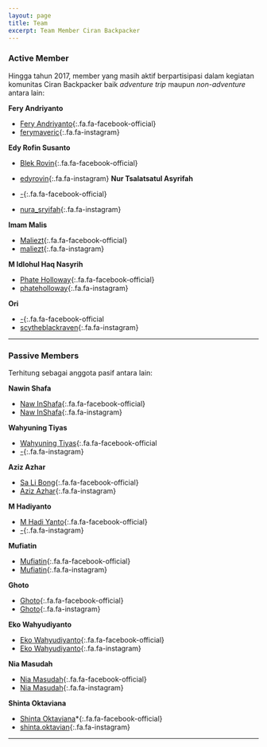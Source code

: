 ```yaml
---
layout: page
title: Team
excerpt: Team Member Ciran Backpacker
---
```

### Active Member

Hingga tahun 2017, member yang masih aktif berpartisipasi dalam kegiatan komunitas Ciran Backpacker baik *adventure trip* maupun *non-adventure* antara lain:

**Fery Andriyanto**

- [Fery Andriyanto](https://facebook.com/fery.andriyanto){:.fa.fa-facebook-official}
- [ferymaveric](https://www.instagram.com/ferymaveric/){:.fa.fa-instagram}

**Edy Rofin Susanto**

- [Blek Rovin](https://facebook.com/100007365459597){:.fa.fa-facebook-official}
- [edyrovin](https://www.instagram/edyrovin){:.fa.fa-instagram}
**Nur Tsalatsatul Asyrifah**

- [-](/){:.fa.fa-facebook-official}
- [nura_sryifah](https://www.instagram.com/nura_syrifah/){:.fa.fa-instagram}

**Imam Malis** 

- [Maliezt](https://facebook.com/maliezt.sevenfoldism){:.fa.fa-facebook-official}
- [maliezt](https://www.instagram.com/maliezt){:.fa.fa-instagram}
 
**M Idlohul Haq Nasyrih**

- [Phate Holloway](https://facebook.com/phateholloway){:.fa.fa-facebook-official}
- [phateholloway](https://www.instagram.com/phateholloway){:.fa.fa-instagram}

**Ori**

- [-](/){:.fa.fa-facebook-official
- [scytheblackraven](https://www.instagram.com/scytheblackraven/){:.fa.fa-instagram}
___

### Passive Members

Terhitung sebagai anggota pasif antara lain:

**Nawin Shafa**

- [Naw InShafa](https://facebook.com/naw.inshafa){:.fa.fa-facebook-official}
- [Naw InShafa](/){:.fa.fa-instagram}

**Wahyuning Tiyas**

- [Wahyuning Tiyas](https://facebook.com/tyaz.c.qmue){:.fa.fa-facebook-official
- [-](/){:.fa.fa-instagram}

**Aziz Azhar**

- [Sa Li Bong](https://facebook.com/100000772036574){:.fa.fa-facebook-official}
- [Aziz Azhar](/){:.fa.fa-instagram}

**M Hadiyanto**

- [M Hadi Yanto](https://facebook.com/muntahid){:.fa.fa-facebook-official}
- [-](/){:.fa.fa-instagram}

**Mufiatin**

- [Mufiatin](/){:.fa.fa-facebook-official}
- [Mufiatin](/){:.fa.fa-instagram}

**Ghoto**

- [Ghoto](/){:.fa.fa-facebook-official}
- [Ghoto](/){:.fa.fa-instagram}


**Eko Wahyudiyanto**

- [Eko Wahyudiyanto](/){:.fa.fa-facebook-official}
- [Eko Wahyudiyanto](/){:.fa.fa-instagram}

**Nia Masudah**

- [Nia Masudah](/){:.fa.fa-facebook-official}
- [Nia Masudah](/){:.fa.fa-instagram}

**Shinta Oktaviana**

- [Shinta Oktaviana](https://facebook.com/100000357524498)*{:.fa.fa-facebook-official}
- [shinta.oktavian](https://instagram.com/shinta.oktavian){:.fa.fa-instagram}
___

